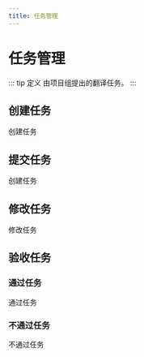```yaml
---
title: 任务管理
---
```


# 任务管理

::: tip 定义
由项目组提出的翻译任务。
:::

## 创建任务

创建任务

## 提交任务

创建任务

## 修改任务

修改任务

## 验收任务

### 通过任务

通过任务

### 不通过任务

不通过任务
